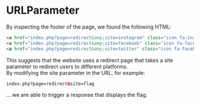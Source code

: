 # URLParameter

By inspecting the footer of the page, we found the following HTML:  
```html
<a href="index.php?page=redirect&amp;site=instagram" class="icon fa-instagram"></a>
<a href="index.php?page=redirect&amp;site=facebook" class="icon fa-facebook"></a>
<a href="index.php?page=redirect&amp;site=twitter" class="icon fa-facebook"></a>
```

This suggests that the website uses a redirect page that takes a site parameter to redirect users to different platforms.  
By modifying the site parameter in the URL, for example:  
```html
index.php?page=redirect&site=flag
```
… we are able to trigger a response that displays the flag.